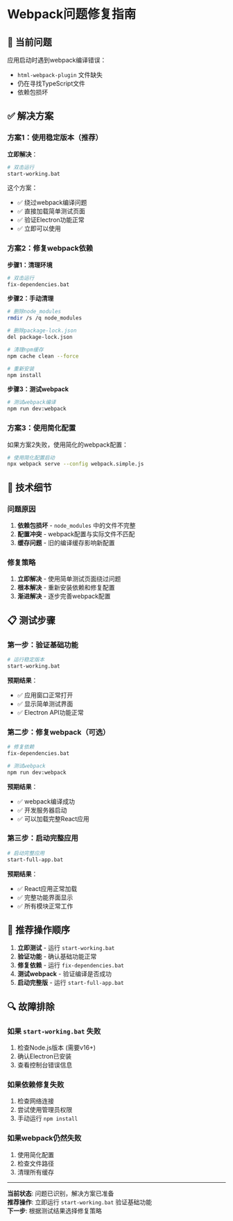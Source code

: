 # Webpack问题修复指南

## 🚨 当前问题

应用启动时遇到webpack编译错误：
- `html-webpack-plugin` 文件缺失
- 仍在寻找TypeScript文件
- 依赖包损坏

## ✅ 解决方案

### 方案1：使用稳定版本（推荐）

**立即解决**：
```bash
# 双击运行
start-working.bat
```

这个方案：
- ✅ 绕过webpack编译问题
- ✅ 直接加载简单测试页面
- ✅ 验证Electron功能正常
- ✅ 立即可以使用

### 方案2：修复webpack依赖

**步骤1：清理环境**
```bash
# 双击运行
fix-dependencies.bat
```

**步骤2：手动清理**
```bash
# 删除node_modules
rmdir /s /q node_modules

# 删除package-lock.json
del package-lock.json

# 清理npm缓存
npm cache clean --force

# 重新安装
npm install
```

**步骤3：测试webpack**
```bash
# 测试webpack编译
npm run dev:webpack
```

### 方案3：使用简化配置

如果方案2失败，使用简化的webpack配置：
```bash
# 使用简化配置启动
npx webpack serve --config webpack.simple.js
```

## 🔧 技术细节

### 问题原因
1. **依赖包损坏** - `node_modules` 中的文件不完整
2. **配置冲突** - webpack配置与实际文件不匹配
3. **缓存问题** - 旧的编译缓存影响新配置

### 修复策略
1. **立即解决** - 使用简单测试页面绕过问题
2. **根本解决** - 重新安装依赖和修复配置
3. **渐进解决** - 逐步完善webpack配置

## 📋 测试步骤

### 第一步：验证基础功能
```bash
# 运行稳定版本
start-working.bat
```

**预期结果**：
- ✅ 应用窗口正常打开
- ✅ 显示简单测试界面
- ✅ Electron API功能正常

### 第二步：修复webpack（可选）
```bash
# 修复依赖
fix-dependencies.bat

# 测试webpack
npm run dev:webpack
```

**预期结果**：
- ✅ webpack编译成功
- ✅ 开发服务器启动
- ✅ 可以加载完整React应用

### 第三步：启动完整应用
```bash
# 启动完整应用
start-full-app.bat
```

**预期结果**：
- ✅ React应用正常加载
- ✅ 完整功能界面显示
- ✅ 所有模块正常工作

## 🎯 推荐操作顺序

1. **立即测试** - 运行 `start-working.bat`
2. **验证功能** - 确认基础功能正常
3. **修复依赖** - 运行 `fix-dependencies.bat`
4. **测试webpack** - 验证编译是否成功
5. **启动完整版** - 运行 `start-full-app.bat`

## 🔍 故障排除

### 如果 `start-working.bat` 失败
1. 检查Node.js版本 (需要v16+)
2. 确认Electron已安装
3. 查看控制台错误信息

### 如果依赖修复失败
1. 检查网络连接
2. 尝试使用管理员权限
3. 手动运行 `npm install`

### 如果webpack仍然失败
1. 使用简化配置
2. 检查文件路径
3. 清理所有缓存

---

**当前状态**: 问题已识别，解决方案已准备  
**推荐操作**: 立即运行 `start-working.bat` 验证基础功能  
**下一步**: 根据测试结果选择修复策略 